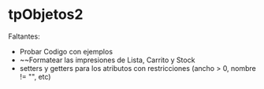 # tpObjetos2

Faltantes:
  - Probar Codigo con ejemplos
  - ~~Formatear las impresiones de Lista, Carrito y Stock
  - setters y getters para los atributos con restricciones (ancho > 0, nombre != "", etc)
